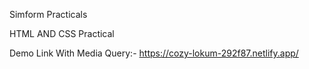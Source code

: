 Simform Practicals

HTML AND CSS Practical

Demo Link
    With Media Query:- https://cozy-lokum-292f87.netlify.app/
